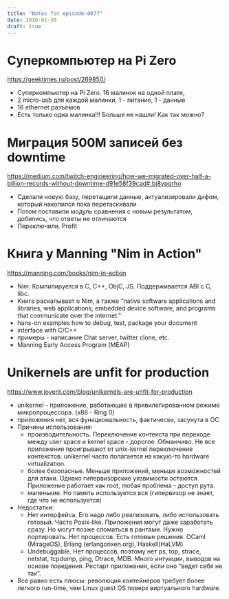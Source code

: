 ```yaml
---
title: "Notes for episode-0077"
date: 2016-01-30
draft: true
---
```


# Суперкомпьютер на Pi Zero
https://geektimes.ru/post/269850/ 

* Суперкомпьютер на Pi Zero. 16 малинок на одной плате, 
* 2 micro-usb для каждой малинки, 1 - питание, 1 - данные
* 16 ethernet разъемов
* Есть только одна малинка!!! Больше не нашли! Как так можно?

# Миграция 500М записей без downtime
https://medium.com/twitch-engineering/how-we-migrated-over-half-a-billion-records-without-downtime-d91e58f39cad#.bj8ypgrho

* Сделали новую базу, перетащили данные, актуализировали дифом, который накопился пока перетаскивали
* Потом поставили модуль сравнения с новым результатом, добились, что ответы не отличаются
* Переключили. Profit

# Книга у Manning "Nim in Action"
https://manning.com/books/nim-in-action

* Nim: Компилируется в C, C++, ObjC, JS. Поддерживается ABI с С, libc.
* Книга раскапывает о Nim, а также “native software applications and libraries, web applications, embedded device software, and programs that communicate over the internet.”
* hans-on examples how to debug, test, package your document
* interface with C/C++
* примеры - написание Chat server, twitter clone, etc.
* Manning Early Access Program (MEAP)

# Unikernels are unfit for production
https://www.joyent.com/blog/unikernels-are-unfit-for-production

* unikernel - приложение, работающее в привилегированном режиме микропроцессора. (x86 - Ring 0)
* приложения нет, вся функциональность, фактически, засунута в ОС
* Причины использования: 
    *  производительность. Переключение контекста при переходе между user space и kernel space - дорогое. Обманчиво. Не все приложения проигрывают от unix-kernel переключение контекстов. unikernel часто полагается на какую-то hardware virtualization. 
    * более безопасные. Меньше приложений, меньше возможностей для атаки. Однако гипервизорские уязвимости остаются. Приложение работает как root, любая проблема - доступ рута. 
    * маленькие. Но память используется вся (гипервизор не знает, где что не используется) 
* Недостатки:
    * Нет интерфейса. Его надо либо реализовать, либо использовать готовый. Часто Posix-like. Приложения могут даже заработать сразу. Но могут позже сломаться в рантами. Нужно портировать. Нет процессов. Есть готовые решения. OCaml (MirageOS), Erlang (erlangonxen.org), Haskell(HaLVM)
    * Undebuggable. Нет процессов, поэтому нет ps, top, strace, netstat, tcpdump, ping, Dtrace, MDB. Много интуиции, выводов на основе поведения. Рестарт приложения, если оно “ведет себя не так”. 
* Все равно есть плюсы: революция контейнеров требует более легкого run-time, чем Linux guest OS поверх виртуального hardware.
